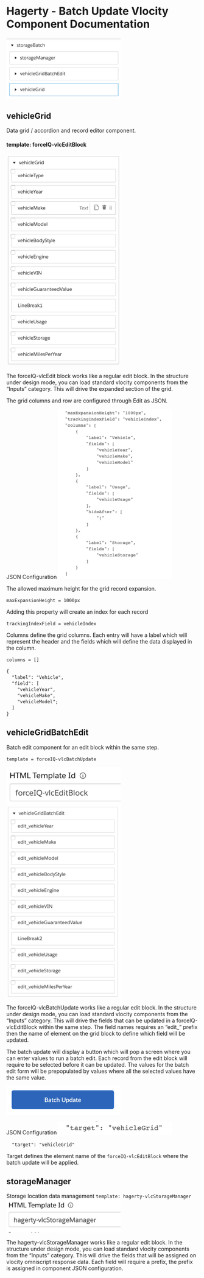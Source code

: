 # Hagerty - Batch Update Vlocity Component Documentation

<img src="https://github.com/dbandi/Hagerty/blob/master/image4.png" width="300">

## vehicleGrid

Data grid / accordion and record editor component.
#### template: forceIQ-vlcEditBlock
<img src="https://github.com/dbandi/Hagerty/blob/master/image1.png" width="300">

The forceIQ-vlcEdit block works like a regular edit block. In the structure under design mode,
you can load standard vlocity components from the “Inputs” category. This will drive the
expanded section of the grid.

The grid columns and row are configured through Edit as JSON.

JSON Configuration
<img src="https://github.com/dbandi/Hagerty/blob/master/image10.png" width="300">

The allowed maximum height for the grid record expansion.
```
maxExpansionHeight = 1000px
```

Adding this property will create an index for each record
```
trackingIndexField = vehicleIndex
```

Columns define the grid columns. Each entry will have a label which will represent the header
and the fields which will define the data displayed in the column.
```
columns = []
```
```
{
  "label": "Vehicle",
  "field": [
    "vehicleYear",
    "vehicleMake",
    "vehicleModel";
  ]
}
```

## vehicleGridBatchEdit

Batch edit component for an edit block within the same step.
```
template = forceIQ-vlcBatchUpdate
```
<img src="https://github.com/dbandi/Hagerty/blob/master/image5.png" width="300">
<img src="https://github.com/dbandi/Hagerty/blob/master/image9.png" width="300">

The forceIQ-vlcBatchUpdate works like a regular edit block. In the structure under design mode,
you can load standard vlocity components from the “Inputs” category. This will drive the fields
that can be updated in a forceIQ-vlcEditBlock within the same step. The field names requires an
“edit_” prefix then the name of element on the grid block to define which field will be updated.

The batch update will display a button which will pop a screen where you can enter values to
run a batch edit. Each record from the edit block will require to be selected before it can be
updated. The values for the batch edit form will be prepopulated by values where all the
selected values have the same value.


<img src="https://github.com/dbandi/Hagerty/blob/master/image2.png" width="300">

JSON Configuration
<img src="https://github.com/dbandi/Hagerty/blob/master/image8.png" width="300">

```
  "target": "vehicleGrid"
```
Target defines the element name of the `forceIQ-vlcEditBlock` where the batch update will be applied.

## storageManager

Storage location data management
`template: hagerty-vlcStorageManager`
<img src="https://github.com/dbandi/Hagerty/blob/master/image7.png" width="300">

The hagerty-vlcStorageManager works like a regular edit block. In the structure under design mode, you can load standard vlocity components from the “Inputs” category. This will drive the fields that will be assigned on vlocity omniscript response data. Each field will require a prefix, the prefix is assigned in component JSON configuration.


